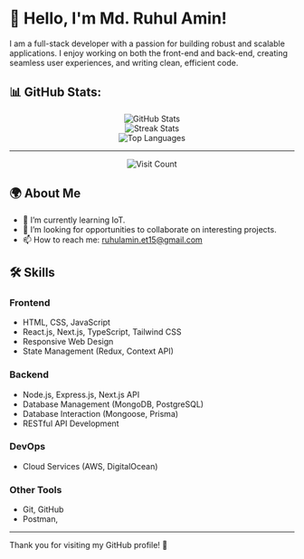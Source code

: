 # 👋 Hello, I'm Md. Ruhul Amin!

I am a full-stack developer with a passion for building robust and scalable applications. I enjoy working on both the front-end and back-end, creating seamless user experiences, and writing clean, efficient code.

## 📊 GitHub Stats:
<p align="center">
    <img src="https://github-readme-stats.vercel.app/api?username=ruhulamin-et15&theme=dark&hide_border=false&include_all_commits=true&count_private=false" alt="GitHub Stats" /><br/>
    <img src="https://github-readme-streak-stats.herokuapp.com/?user=ruhulamin-et15&theme=dark&hide_border=false" alt="Streak Stats" /><br/>
    <img src="https://github-readme-stats.vercel.app/api/top-langs/?username=ruhulamin-et15&theme=dark&hide_border=false&include_all_commits=true&count_private=true&layout=compact" alt="Top Languages" />
</p>

---
<p align="center">
    <img src="https://visitcount.itsvg.in/api?id=ruhulamin-et15&icon=0&color=0" alt="Visit Count" />
</p>

## 🌍 About Me

- 🌱 I’m currently learning IoT.
- 💼 I’m looking for opportunities to collaborate on interesting projects.
- 📫 How to reach me: ruhulamin.et15@gmail.com




## 🛠️ Skills

### Frontend

- HTML, CSS, JavaScript
- React.js, Next.js, TypeScript, Tailwind CSS
- Responsive Web Design
- State Management (Redux, Context API)

### Backend

- Node.js, Express.js, Next.js API
- Database Management (MongoDB, PostgreSQL)
- Database Interaction (Mongoose, Prisma)
- RESTful API Development

### DevOps

- Cloud Services (AWS, DigitalOcean)

### Other Tools

- Git, GitHub
- Postman,

---

Thank you for visiting my GitHub profile! 🌟
